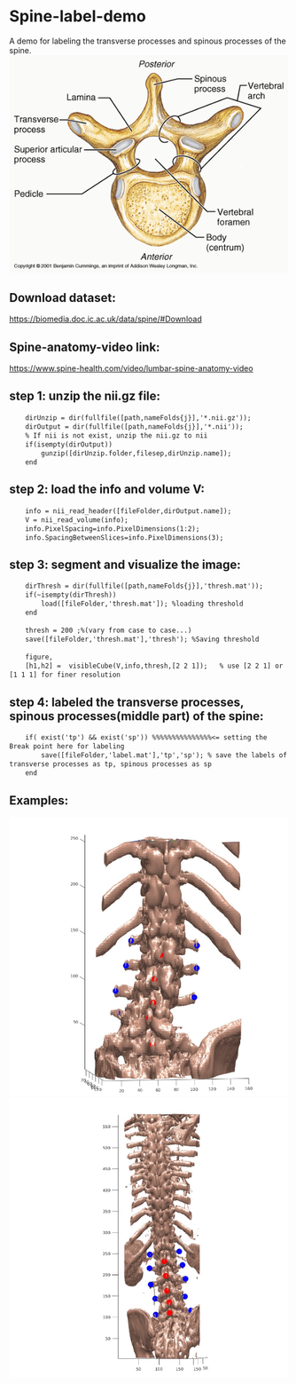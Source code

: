 # Spine-label-demo
A demo for labeling the transverse processes and spinous processes of the spine.
![](https://github.com/wushaoju/spine-label-demo/blob/master/Image/vertebral-spinous-process.gif)
## Download dataset:
https://biomedia.doc.ic.ac.uk/data/spine/#Download

## Spine-anatomy-video link:
https://www.spine-health.com/video/lumbar-spine-anatomy-video

## step 1: unzip the nii.gz file:
        dirUnzip = dir(fullfile([path,nameFolds{j}],'*.nii.gz'));
        dirOutput = dir(fullfile([path,nameFolds{j}],'*.nii'));
        % If nii is not exist, unzip the nii.gz to nii
        if(isempty(dirOutput))
            gunzip([dirUnzip.folder,filesep,dirUnzip.name]);
        end
        
## step 2: load the info and volume V:       
        info = nii_read_header([fileFolder,dirOutput.name]);
        V = nii_read_volume(info);
        info.PixelSpacing=info.PixelDimensions(1:2);
        info.SpacingBetweenSlices=info.PixelDimensions(3);
        
## step 3: segment and visualize the image:       
        dirThresh = dir(fullfile([path,nameFolds{j}],'thresh.mat'));
        if(~isempty(dirThresh))
            load([fileFolder,'thresh.mat']); %loading threshold
        end
        
        thresh = 200 ;%(vary from case to case...)
        save([fileFolder,'thresh.mat'],'thresh'); %Saving threshold
              
        figure,
        [h1,h2] =  visibleCube(V,info,thresh,[2 2 1]);   % use [2 2 1] or [1 1 1] for finer resolution
        
 ## step 4: labeled the transverse processes, spinous processes(middle part) of the spine:
        if( exist('tp') && exist('sp')) %%%%%%%%%%%%%%%<= setting the Break point here for labeling
            save([fileFolder,'label.mat'],'tp','sp'); % save the labels of transverse processes as tp, spinous processes as sp 
        end
 ## Examples:
 ![](https://github.com/wushaoju/spine-label-demo/blob/master/Image/example1.jpg)
 ![](https://github.com/wushaoju/spine-label-demo/blob/master/Image/example2.jpg)
